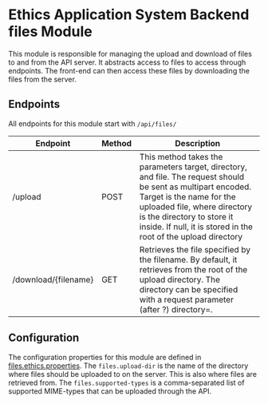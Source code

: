 # Ethics Application System Backend files Module
This module is responsible for managing the upload and download of files to and from the API server. It abstracts access
to files to access through endpoints. The front-end can then access these files by downloading the files from the server.

## Endpoints
All endpoints for this module start with `/api/files/`

| Endpoint             | Method | Description                                                                                                                                                                                                                                                             |
|----------------------|--------|-------------------------------------------------------------------------------------------------------------------------------------------------------------------------------------------------------------------------------------------------------------------------|
| /upload              | POST   | This method takes the parameters target, directory, and file. The request should be sent as multipart encoded. Target is the name for the uploaded file, where directory is the directory to store it inside. If null, it is stored in the root of the upload directory |
| /download/{filename} | GET    | Retrieves the file specified by the filename. By default, it retrieves from the root of the upload directory. The directory can be specified with a request parameter (after ?) directory=<dir-name>.                                                                   |

## Configuration
The configuration properties for this module are defined in [files.ethics.properties](src/main/resources/files.ethics.properties).
The `files.upload-dir` is the name of the directory where files should be uploaded to on the server. This is also where
files are retrieved from. The `files.supported-types` is a comma-separated list of supported MIME-types that can be uploaded
through the API.